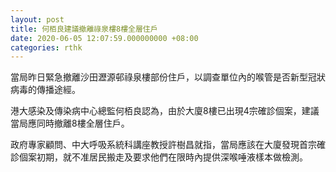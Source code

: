 ```yaml
---
layout: post
title: 何栢良建議撤離祿泉樓8樓全層住戶
date: 2020-06-05 12:07:59.000000000 +08:00
categories: rthk
---
```


當局昨日緊急撤離沙田瀝源邨祿泉樓部份住戶，以調查單位內的喉管是否新型冠狀病毒的傳播途經。

港大感染及傳染病中心總監何栢良認為，由於大廈8樓已出現4宗確診個案，建議當局應同時撤離8樓全層住戶。

政府專家顧問、中大呼吸系統科講座教授許樹昌就指，當局應該在大廈發現首宗確診個案初期，就不准居民搬走及要求他們在限時內提供深喉唾液樣本做檢測。

